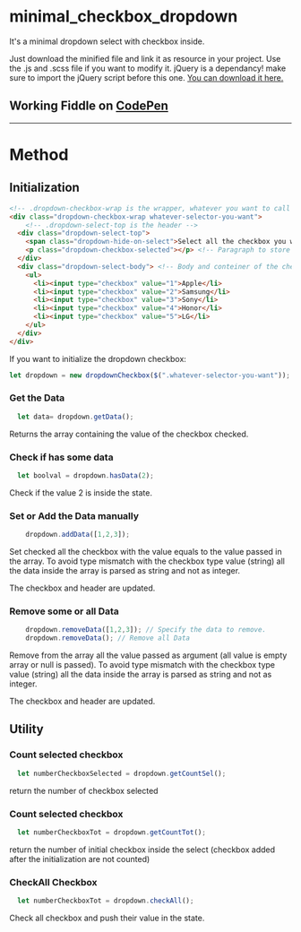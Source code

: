 # minimal_checkbox_dropdown

It's a minimal dropdown select with checkbox inside.

Just download the minified file and link it as resource in your project. Use the .js and .scss file if you want to modify it.
jQuery is a dependancy! make sure to import the jQuery script before this one. [You can download it here.](https://cdnjs.cloudflare.com/ajax/libs/jquery/2.1.3/jquery.min.js)  
## Working Fiddle on [CodePen](https://codepen.io/gterigi/pen/qBrgEOR)
* * *

# Method
## Initialization
```html
<!-- .dropdown-checkbox-wrap is the wrapper, whatever you want to call it is fine. -->
<div class="dropdown-checkbox-wrap whatever-selector-you-want">
	<!-- .dropdown-select-top is the header -->
  <div class="dropdown-select-top">
    <span class="dropdown-hide-on-select">Select all the checkbox you want</span> <!-- Base strign when no checkbox are selected -->
    <p class="dropdown-checkbox-selected"></p> <!-- Paragraph to store all the checkbox selected -->
  </div>
  <div class="dropdown-select-body"> <!-- Body and conteiner of the checkbox -->
    <ul>
      <li><input type="checkbox" value="1">Apple</li>
      <li><input type="checkbox" value="2">Samsung</li>
      <li><input type="checkbox" value="3">Sony</li>
      <li><input type="checkbox" value="4">Honor</li>
      <li><input type="checkbox" value="5">LG</li>
    </ul>
  </div>
</div>
```

If you want to initialize the dropdown checkbox:
```javascript
let dropdown = new dropdownCheckbox($(".whatever-selector-you-want"));
```

### Get the Data
```javascript
  let data= dropdown.getData();
```
Returns the array containing the value of the checkbox checked.
### Check if has some data
```javascript
  let boolval = dropdown.hasData(2);
```
Check if the value 2 is inside the state.

### Set or Add the Data manually
```javascript
	dropdown.addData([1,2,3]);
```
Set checked all the checkbox with the value equals to the value passed in the array.
To avoid type mismatch with the checkbox type value (string) all the data inside the array is parsed as string and not as integer. 

The checkbox and header are updated.

### Remove some or all Data
```javascript
	dropdown.removeData([1,2,3]); // Specify the data to remove.
	dropdown.removeData(); // Remove all Data
```
Remove from the array all the value passed as argument (all value is empty array or null is passed).
To avoid type mismatch with the checkbox type value (string) all the data inside the array is parsed as string and not as integer. 

The checkbox and header are updated.

## Utility

### Count selected checkbox
```javascript
  let numberCheckboxSelected = dropdown.getCountSel();
```
return the number of checkbox selected 

### Count selected checkbox
```javascript
  let numberCheckboxTot = dropdown.getCountTot();
```
return the number of initial checkbox inside the select (checkbox added after the initialization are not counted)

### CheckAll Checkbox
```javascript
  let numberCheckboxTot = dropdown.checkAll();
```
Check all checkbox and push their value in the state.
